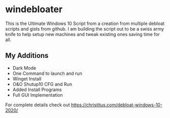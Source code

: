 # windebloater

This is the Ultimate Windows 10 Script from a creation from multiple debloat scripts and gists from github. I am building the script out to be a swiss army knife to help setup new machines and tweak existing ones saving time for all. 

## My Additions

- Dark Mode
- One Command to launch and run
- Winget Install
- O&O Shutup10 CFG and Run
- Added Install Programs
- Full GUI Implementation

For complete details check out https://christitus.com/debloat-windows-10-2020/
